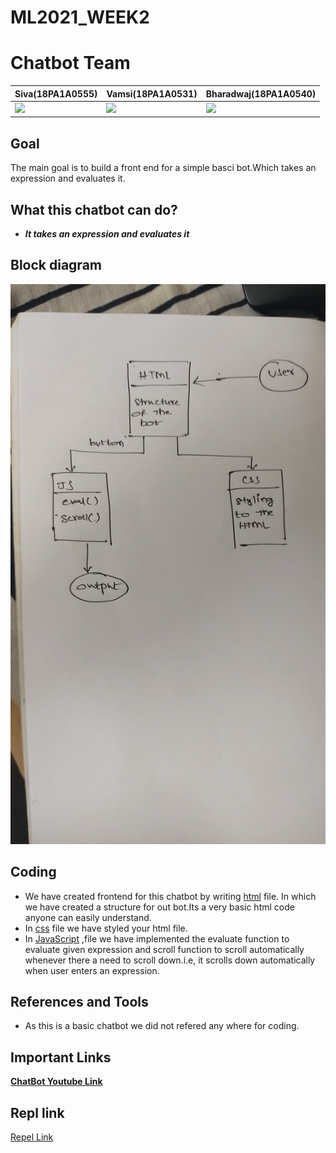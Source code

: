 # ML2021_WEEK2


# Chatbot Team
|**Siva(18PA1A0555)**|**Vamsi(18PA1A0531)**|**Bharadwaj(18PA1A0540)**|
|---|---|---|
![](http://learncodeonline.in/mascot.png)   |  ![](http://learncodeonline.in/mascot.png)|  ![](http://learncodeonline.in/mascot.png)  |

## Goal
The main goal is to build a front end for a simple basci bot.Which takes an expression and evaluates it.

## What this chatbot can do?
- ***It takes an expression and evaluates it*** 
    
## Block diagram
![](https://github.com/Vamsi-027/ML2021_WEEK2/blob/main/image/1603727928545.jpg)

## Coding
- We have created frontend for  this chatbot by writing  [html](https://github.com/Vamsi-027/ML2021_WEEK2/blob/main/index.html) file. In which we have created a structure for out bot.Its a very basic html code anyone can easily understand.
- In [css](https://github.com/Vamsi-027/ML2021_WEEK2/blob/main/style.css) file we have styled your html file.
- In [JavaScript](https://github.com/Vamsi-027/ML2021_WEEK2/blob/main/script.js) ,file we have implemented the evaluate function to evaluate given expression and scroll function to scroll automatically whenever there a need to scroll down.i.e, it scrolls down automatically when user enters an expression.
    

## References and Tools
- As this is a basic chatbot we did not refered any where for coding.


## Important Links
[**ChatBot Youtube Link**]()


## Repl link
[Repel Link](https://repl.it/@VamsiCheruku/WEEK2#script.js)

